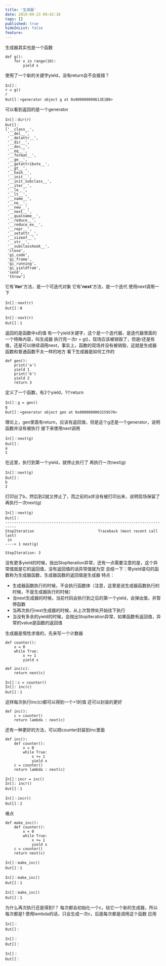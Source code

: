 ```yaml
---
title: '生成器'
date: 2019-09-23 09:42:18
tags: []
published: true
hideInList: false
feature: 
---
```

生成器其实也是一个函数
```
def g():
    for x in range(10):
        yield x
```
使用了一个新的关键字yield，没有return会不会报错？
```
In[]：
r = g()
r
Out[]：<generator object g at 0x000000000613E1B0>
```
可以看到返回的是一个generator
```
In[]：dir(r)
Out[]：
['__class__',
 '__del__',
 '__delattr__',
 '__dir__',
 '__doc__',
 '__eq__',
 '__format__',
 '__ge__',
 '__getattribute__',
 '__gt__',
 '__hash__',
 '__init__',
 '__init_subclass__',
 '__iter__',
 '__le__',
 '__lt__',
 '__name__',
 '__ne__',
 '__new__',
 '__next__',
 '__qualname__',
 '__reduce__',
 '__reduce_ex__',
 '__repr__',
 '__setattr__',
 '__sizeof__',
 '__str__',
 '__subclasshook__',
 'close',
 'gi_code',
 'gi_frame',
 'gi_running',
 'gi_yieldfrom',
 'send',
 'throw']
```
它有'__iter__'方法，是一个可迭代对象
它有'__next__'方法，是一个迭代
使用next调用一下
```
In[]：next(r)
Out[]：0
```
```
In[]：next(r)
Out[]：1
```
返回的是函数中x的值
有一个yield关键字，这个是一个迭代器，是迭代器里面的一个特殊内容，叫生成器
执行完一次r = g()，现场应该被销毁了，但是r还是有值，还是可以继续调用next，事实上，函数的现场并没有被销毁，这就是生成器函数和普通函数不太一样的地方
看下生成器是如何工作的
```
def gen():
    print('a')
    yield 1
    print('b')
    yield 2
    return 3
```
定义了一个函数，有2个yield，1个return
```
In[]：g = gen()
g
Out[]：<generator object gen at 0x0000000003259570>
```
理论上，gen里面有return，应该有返回值，但是这个g还是一个generator，说明函数并没有被执行
接下来使用next调用
```
In[]：next(g)
Out[]：
a
1
```
在这里，执行到第一个yield，就停止执行了
再执行一次next(g)
```
In[]：next(g)
Out[]：
b
2
```
打印出了b，然后到2就又停止了，而之前的a并没有被打印出来，说明现场保留了
再执行一次next(g)
```
In[]：next(g)
Out[]：
---------------------------------------------------------------------------
StopIteration                             Traceback (most recent call last)
 in 
----> 1 next(g)

StopIteration: 3
```
没有更多yield的时候，抛出StopIteration异常，还有一点需要注意的是，这个异常值就是它的返回值，没有返回值的话异常值就为空
总结一下：带yield语句的函数称为生成器函数，生成器函数的返回值是生成器
特点：
* 生成器函数执行的时候，不会执行函数体（注意，这里是说生成器函数执行的时候，不是生成器执行的时候）
* 当next生成器的时候，当前代码会执行到之后的第一个yield，会弹出值，并暂停函数
* 当再次执行next生成器的时候，从上次暂停处开始往下执行
* 当没有多余的yield的时候，会抛出StopIteration异常，如果函数有返回值，异常的value是函数的返回值
  
生成器是惰性求值的，先来写一个计数器
```
def counter():
    x = 0
    while True:
        x += 1
        yield x

def inc(c):
    return next(c)
```
```
In[]：c = counter()
In[]: inc(c)
Out[]：1
```
这样每次执行inc(c)都可以得到一个+1的值
还可以封装的更好
```
def inc():
    c = counter()
    return lambda : next(c)
```
还有一种更好的方法，可以把counter封装到inc里面
```
def inc():
    def counter():
        x = 0
        while True:
            x += 1
            yield x
    c = counter()
    return lambda : next(c)
```
```
In[]：incr = inc()
In[]: incr()
Out[]：1
```
```
In[]：incr()
Out[]：2
```
难点
```
def make_inc():
    def counter():
        x = 0
        while True:
            x += 1
            yield x
    c = counter()
    return next(c)
```
```
In[]：make_inc()
Out[]：1
```
```
In[]：make_inc()
Out[]：1
```
```
In[]：make_inc()
Out[]：1
```
为什么再次执行还是得到1？
每次都会初始化一个c，给它一个新的生成器，所以每次都是1
使用lambda的话，只会生成一次c，后面每次都是调用这个函数
应用
```
In[]：
Out[]：
```


```
In[]：
Out[]：
```


```
In[]：
Out[]：
```
